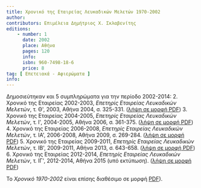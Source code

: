 ```yaml
---
title: Χρονικό της Εταιρείας Λευκαδικών Μελετών 1970-2002
author: 
contributors: Επιμέλεια Δημήτριος Χ. Σκλαβενίτης
editions: 
    - number: 1
      date: 2002
      place: Αθήνα
      pages: 120
      info: 
      isbn: 960-7498-18-6
      price: 8
tag: [ Επετειακά - Αφιερώματα ]
info: 
---
```


Δημοσιεύτηκαν και 5 συμπληρώματα για την περίοδο 2002-2014:
2. Χρονικό της Εταιρείας 2002-2003, *Επετηρίς Εταιρείας Λευκαδικών Μελετών*, τ. Θ', 2003, Αθήνα 2004, σ. 325-331. \([λήψη σε μορφή PDF](/documents/xroniko_2002-2003.pdf)\)
3. Χρονικό της Εταιρείας 2004-2005, *Επετηρίς Εταιρείας Λευκαδικών Μελετών*, τ. Ι', 2004-2005, Αθήνα 2006, σ. 361-375. \([λήψη σε μορφή PDF](/documents/xroniko_2004-2005.pdf)\)
4. Χρονικό της Εταιρείας 2006-2008, *Επετηρίς Εταιρείας Λευκαδικών Μελετών*, τ. ΙΑ', 2006-2008, Αθήνα 2009, σ. 269-284. \([λήψη σε μορφή PDF](/documents/xroniko_2006-2008.pdf)\)
5. Χρονικό της Εταιρείας 2009-2011, *Επετηρίς Εταιρείας Λευκαδικών Μελετών*, τ. ΙΒ', 2009-2011, Αθήνα 2013, σ. 643-658. \([λήψη σε μορφή PDF](/documents/xroniko_2009-2011.pdf)\)
6. Χρονικό της Εταιρείας 2012-2014, *Επετηρίς Εταιρείας Λευκαδικών Μελετών*, τ. ΙΓ', 2012-2014, Αθήνα 2015 \(υπό εκτύπωση\). \([λήψη σε μορφή PDF](/documents/xroniko_2012-2014.pdf)\)

Το *Χρονικό 1970-2002* είναι επίσης διαθέσιμο σε μορφή [PDF](/documents/xroniko_1970-2002_low.pdf)\).